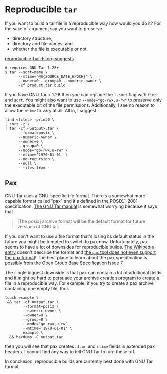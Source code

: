 # Reproducible `tar`

If you want to build a tar file in a reproducible way how would you do it? 
For the sake of argument say you want to preserve

* directory structure,
* directory and file names, and
* whether the file is executable or not.

[reproducible-builds.org
suggests](https://reproducible-builds.org/docs/archives/)

    # requires GNU Tar 1.28+
    $ tar --sort=name \
          --mtime="@${SOURCE_DATE_EPOCH}" \
          --owner=0 --group=0 --numeric-owner \
          -cf product.tar build

If you have GNU Tar < 1.28 then you can replace the `--sort` flag with
`find` and `sort`.  You might also want to use `--mode="go-rwx,u-rw"` to
preserve only the executable bit of the file permissions.  Additionally, I
see no reason to allow the `mtime` to vary at all.  All in, I suggest

    find <files> -print0 \
    | sort -z \
    | tar -cf <output>.tar \
          --format=posix \
          --numeric-owner \
          --owner=0 \
          --group=0 \
          --mode="go-rwx,u-rw" \
          --mtime='1970-01-01' \
          --no-recursion \
          --null \
          --files-from -

## Pax

GNU Tar uses a GNU-specific file format.   There's a somewhat more capable
format called "pax" and it's defined in the POSIX.1-2001 specification. 
[The GNU Tar
manual](https://www.gnu.org/software/tar/manual/html_node/Formats.html#SEC134)
is somewhat worrying because it says that

> [The posix] archive format will be the default format for future versions
> of GNU tar.

If you don't want to use a file format that's losing its default status in
the future you might be tempted to switch to pax now.  Unfortunately, pax
seems to have a lot of downsides for reproducible builds.  [The Wikipedia
entry](https://en.wikipedia.org/wiki/Tar_(computing)) doesn't describe the
format and [the `pax` tool does not even support the pax
format](https://en.wikipedia.org/wiki/Pax_(Unix)#Format_support)!  The best
place to learn about the pax specification is possibly from the [Open Group
Base Specification Issue
7](http://pubs.opengroup.org/onlinepubs/9699919799/utilities/pax.html).

The single biggest downside is that pax can contain a lot of additional
fields and it might be hard to persuade your archive creation program to
create a file in a reproducible way.  For example, if you try to create a
pax archive containing one empty file, thus

    touch example \
     && tar -cf output.tar \
            --format=posix \
            --numeric-owner \
            --owner=0 \
            --group=0 \
            --mode="go-rwx,u-rw"
            --mtime='1970-01-01' \
            example \
      && hexdump -C output.tar

then you will see that pax creates `atime` and `ctime` fields in extended
pax headers.  I cannot find any way to tell GNU Tar to turn these off.

In conclusion, reproducible builds are currently best done with GNU Tar
format.
